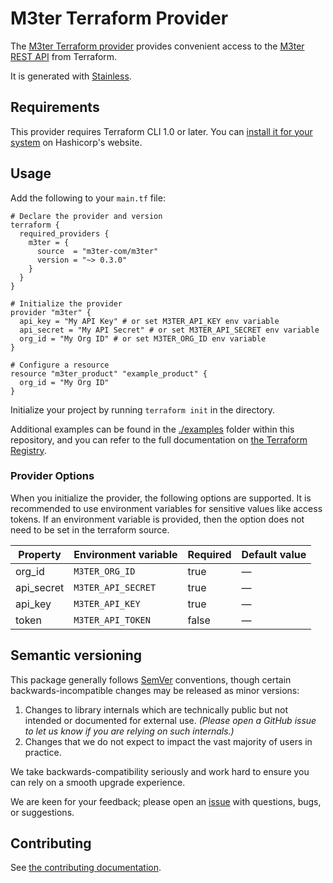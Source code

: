 # M3ter Terraform Provider

The [M3ter Terraform provider](https://registry.terraform.io/providers/m3ter-com/m3ter/latest/docs) provides convenient access to
the [M3ter REST API](https://www.m3ter.com) from Terraform.

It is generated with [Stainless](https://www.stainless.com/).

## Requirements

This provider requires Terraform CLI 1.0 or later. You can [install it for your system](https://developer.hashicorp.com/terraform/install)
on Hashicorp's website.

## Usage

Add the following to your `main.tf` file:

<!-- x-release-please-start-version -->

```hcl
# Declare the provider and version
terraform {
  required_providers {
    m3ter = {
      source  = "m3ter-com/m3ter"
      version = "~> 0.3.0"
    }
  }
}

# Initialize the provider
provider "m3ter" {
  api_key = "My API Key" # or set M3TER_API_KEY env variable
  api_secret = "My API Secret" # or set M3TER_API_SECRET env variable
  org_id = "My Org ID" # or set M3TER_ORG_ID env variable
}

# Configure a resource
resource "m3ter_product" "example_product" {
  org_id = "My Org ID"
}
```

<!-- x-release-please-end -->

Initialize your project by running `terraform init` in the directory.

Additional examples can be found in the [./examples](./examples) folder within this repository, and you can
refer to the full documentation on [the Terraform Registry](https://registry.terraform.io/providers/m3ter-com/m3ter/latest/docs).

### Provider Options

When you initialize the provider, the following options are supported. It is recommended to use environment variables for sensitive values like access tokens.
If an environment variable is provided, then the option does not need to be set in the terraform source.

| Property   | Environment variable | Required | Default value |
| ---------- | -------------------- | -------- | ------------- |
| org_id     | `M3TER_ORG_ID`       | true     | —             |
| api_secret | `M3TER_API_SECRET`   | true     | —             |
| api_key    | `M3TER_API_KEY`      | true     | —             |
| token      | `M3TER_API_TOKEN`    | false    | —             |

## Semantic versioning

This package generally follows [SemVer](https://semver.org/spec/v2.0.0.html) conventions, though certain backwards-incompatible changes may be released as minor versions:

1. Changes to library internals which are technically public but not intended or documented for external use. _(Please open a GitHub issue to let us know if you are relying on such internals.)_
2. Changes that we do not expect to impact the vast majority of users in practice.

We take backwards-compatibility seriously and work hard to ensure you can rely on a smooth upgrade experience.

We are keen for your feedback; please open an [issue](https://www.github.com/m3ter-com/terraform-provider-m3ter/issues) with questions, bugs, or suggestions.

## Contributing

See [the contributing documentation](./CONTRIBUTING.md).
